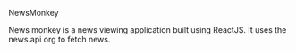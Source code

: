 NewsMonkey

News monkey is a news viewing application built using ReactJS. It uses the news.api org to fetch news.
